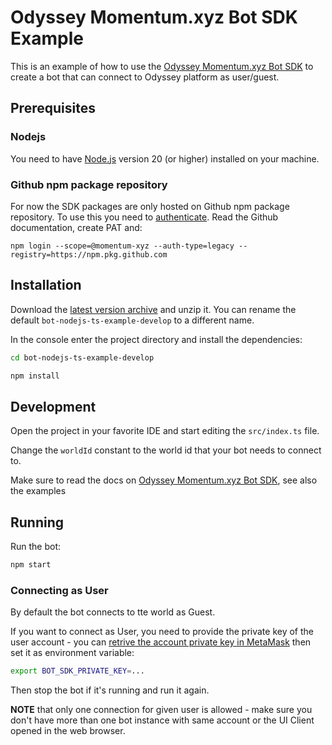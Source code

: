 # Odyssey Momentum.xyz Bot SDK Example

This is an example of how to use the [Odyssey Momentum.xyz Bot SDK](https://github.com/momentum-xyz/bot-sdk-nodejs) to create a bot that can connect to Odyssey platform as user/guest.

## Prerequisites

### Nodejs

You need to have [Node.js](https://nodejs.org/en/) version 20 (or higher) installed on your machine.

### Github npm package repository

For now the SDK packages are only hosted on Github npm package repository.
To use this you need to [authenticate](https://docs.github.com/en/packages/working-with-a-github-packages-registry/working-with-the-npm-registry#authenticating-to-github-packages).
Read the Github documentation, create PAT and:

```shell
npm login --scope=@momentum-xyz --auth-type=legacy --registry=https://npm.pkg.github.com
```

## Installation

Download the [latest version archive](https://github.com/momentum-xyz/bot-nodejs-ts-example/archive/refs/heads/master.zip) and unzip it. You can rename the default `bot-nodejs-ts-example-develop` to a different name.

In the console enter the project directory and install the dependencies:

```bash
cd bot-nodejs-ts-example-develop

npm install
```

## Development

Open the project in your favorite IDE and start editing the `src/index.ts` file.

Change the `worldId` constant to the world id that your bot needs to connect to.

Make sure to read the docs on [Odyssey Momentum.xyz Bot SDK](https://github.com/momentum-xyz/bot-sdk-nodejs), see also the examples

## Running

Run the bot:

```bash
npm start
```

### Connecting as User

By default the bot connects to tte world as Guest.

If you want to connect as User, you need to provide the private key of the user account - you can [retrive the account private key in MetaMask](https://support.metamask.io/hc/en-us/articles/360015289632-How-to-export-an-account-s-private-key) then set it as environment variable:

```bash
export BOT_SDK_PRIVATE_KEY=...
```

Then stop the bot if it's running and run it again.

**NOTE** that only one connection for given user is allowed - make sure you don't have more than one bot instance with same account or the UI Client opened in the web browser.
